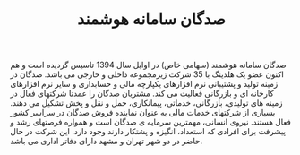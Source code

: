 ﻿---
layout: post
title: صدگان سامانه هوشمند
name_en: sadgan
company_slug: sadgan
logo: 
cover: 
company_count:
founded:
location: ""
total_review: 
total_interview: 
salary_avg: 
salary_min: 
salary_max: 
rate: 
view_count: 
industry: کامپیوتر، فناوری اطلاعات و اینترنت
city: تهران, تهران
size_en: S
size: 11-50 نفر
site: http://sadgan.com/
---

صدگان سامانه هوشمند (سهامی خاص) در اوایل سال 1394 تاسیس گردیده است و هم اکنون عضو یک هلدینگ با 35 شرکت زیرمجموعه داخلی و خارجی می باشد. صدگان در زمینه تولید و پشتیبانی نرم افزارهای یکپارچه مالی و حسابداری و سایر نرم افزارهای کارخانه ای و بازرگانی فعالیت می کند. مشتریان صدگان را عمدتا شرکتهای فعال در زمینه های تولیدی، بازرگانی، خدماتی، پیمانکاری، حمل و نقل و پخش تشکیل می دهند. بسیاری از شرکتهای خدمات مالی به عنوان نماینده فروش صدگان در سراسر کشور فعال هستند. نیروی انسانی، مهمترین سرمایه ی صدگان است و همواره فرصتهای رشد و پیشرفت برای افرادی که استعداد، انگیزه و پشتکار دارند وجود دارد. این شرکت در حال حاضر در دو شهر تهران و مشهد دارای دفاتر اداری می باشد.

